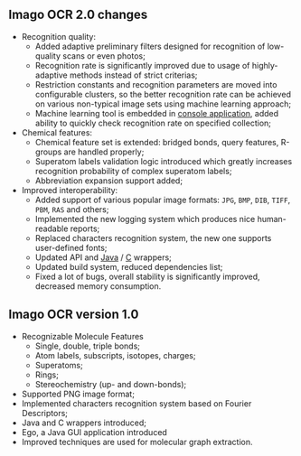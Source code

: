 Imago OCR 2.0 changes
----------------------------

* Recognition quality:
    * Added adaptive preliminary filters designed for recognition of low-quality scans or even photos;
    * Recognition rate is significantly improved due to usage of highly-adaptive methods instead of strict criterias;
    * Restriction constants and recognition parameters are moved into configurable clusters, so the better recognition rate can be achieved on various non-typical image sets using machine learning approach;
    * Machine learning tool is embedded in [console application](/opensource/imago/imago_console), added ability to quickly check recognition rate on specified collection;
* Chemical features:
    * Chemical feature set is extended: bridged bonds, query features, R-groups are handled properly;
    * Superatom labels validation logic introduced which greatly increases recognition probability of complex superatom labels;
    * Abbreviation expansion support added;
* Improved interoperability:
    * Added support of various popular image formats: `JPG`, `BMP`, `DIB`, `TIFF`, `PBM`, `RAS` and others;
    * Implemented the new logging system which produces nice human-readable reports;
    * Replaced characters recognition system, the new one supports user-defined fonts;
    * Updated API and [Java](/opensource/imago/java) / [C](/opensource/imago/c) wrappers;
    * Updated build system, reduced dependencies list;
    * Fixed a lot of bugs, overall stability is significantly improved, decreased memory consumption. 

Imago OCR version 1.0
-----------------------

* Recognizable Molecule Features
    * Single, double, triple bonds;
    * Atom labels, subscripts, isotopes, charges;
    * Superatoms;
    * Rings;
    * Stereochemistry (up- and down-bonds);
* Supported PNG image format;
* Implemented characters recognition system based on Fourier Descriptors;
* Java and C wrappers introduced;
* Ego, a Java GUI application introduced
* Improved techniques are used for molecular graph extraction.
